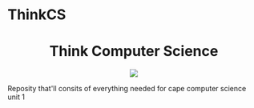# ThinkCS


<div align="center">
  <h1> Think Computer Science </h1>
  <img src = "https://unsplash.com/photos/w7ZyuGYNpRQ">
</div>

Reposity that'll consits of everything needed for cape computer science unit 1


